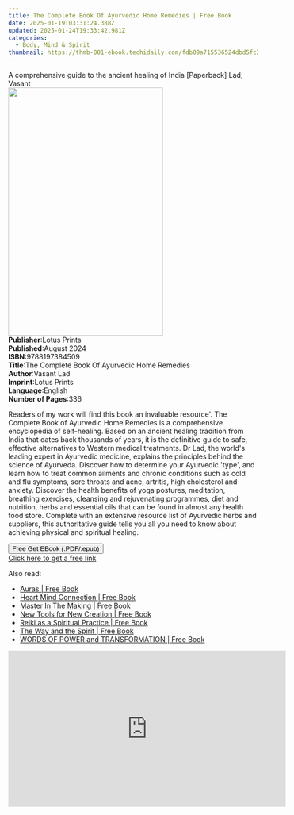 ```yaml
---
title: The Complete Book Of Ayurvedic Home Remedies | Free Book
date: 2025-01-19T03:31:24.388Z
updated: 2025-01-24T19:33:42.981Z
categories:
  - Body, Mind & Spirit
thumbnail: https://thmb-001-ebook.techidaily.com/fdb09a715536524dbd5fc26c38d2e29dd9a2926eb6604beb0211036fef6c7447.jpg
---
```

<main id="book-container">
  <div class="flex flex-col">
    <div class="book-brief flex-1 py-6 px-4 sm:p-6 md:py-10 md:px-8">
      <!-- brief-->
      <div class="book-brief-main">
        A comprehensive guide to the ancient healing of India [Paperback] Lad,
        Vasant
      </div>
    </div>
    <div
      class="book-meta-info flex-1 grid gap-4 col-start-1 col-end-3 row-start-1 sm:mb-6 sm:grid-cols-4 lg:gap-6 lg:col-start-2 lg:row-end-6 lg:row-span-6 lg:mb-0"
    >
      <div
        class="book-meta-info-left place-content-center mt-4 p-4 text-sm leading-6 col-start-2 col-span-2 dark:text-slate-400"
      >
        <img
          class="w-full h-500 object-cover rounded-lg sm:h-255 sm:col-span-2 lg:col-span-full"
          src="https://img-001-ebook.techidaily.com/2a6e2d803ea64cf0556245daecfab5788a770954f55b2dffc6d794efd55403ab.jpg"
          alt=""
          width="312"
          height="500"
        />
      </div>
      <div
        class="book-meta-info-right mt-2 col-start-1 row-start-2 col-span-3 self-center"
      >
        <!-- meta data  -->
        <div class="flex flex-col px-4 md:px-8">
          <div class="flex-1">
            <strong>Publisher</strong>:<span class="px-2">Lotus Prints</span>
          </div>
          <div class="flex-1">
            <strong>Published</strong>:<span class="px-2">August 2024</span>
          </div>
          <div class="flex-1">
            <strong>ISBN</strong>:<span class="px-2">9788197384509</span>
          </div>
          <div class="flex-1">
            <strong>Title</strong>:<span class="px-2"
              >The Complete Book Of Ayurvedic Home Remedies</span
            >
          </div>
          <div class="flex-1">
            <strong>Author</strong>:<span class="px-2">Vasant Lad</span>
          </div>
          <div class="flex-1">
            <strong>Imprint</strong>:<span class="px-2">Lotus Prints</span>
          </div>
          <div class="flex-1">
            <strong>Language</strong>:<span class="px-2">English</span>
          </div>
          <div class="flex-1">
            <strong>Number of Pages</strong>:<span class="px-2">336</span>
          </div>
        </div>
      </div>
    </div>
    <div class="book-description flex-1 py-6 px-4 sm:p-6 md:py-10 md:px-8">
      <div class="book-description-main">
        <div accordion-content="" id="description">
          <p>
            Readers of my work will find this book an invaluable resource'. The
            Complete Book of Ayurvedic Home Remedies is a comprehensive
            encyclopedia of self-healing. Based on an ancient healing tradition
            from India that dates back thousands of years, it is the definitive
            guide to safe, effective alternatives to Western medical treatments.
            Dr Lad, the world's leading expert in Ayurvedic medicine, explains
            the principles behind the science of Ayurveda. Discover how to
            determine your Ayurvedic 'type', and learn how to treat common
            ailments and chronic conditions such as cold and flu symptoms, sore
            throats and acne, artritis, high cholesterol and anxiety. Discover
            the health benefits of yoga postures, meditation, breathing
            exercises, cleansing and rejuvenating programmes, diet and
            nutrition, herbs and essential oils that can be found in almost any
            health food store. Complete with an extensive resource list of
            Ayurvedic herbs and suppliers, this authoritative guide tells you
            all you need to know about achieving physical and spiritual healing.
          </p>
        </div>
      </div>
    </div>
    <div class="book-excerpts flex-1 py-6 px-4 sm:p-6 md:py-10 md:px-8"></div>
    <div
      class="book-about-author flex-1 py-6 px-4 sm:p-6 md:py-10 md:px-8"
    ></div>
    <div class="book-free-get flex-1 py-6 px-4 sm:p-6 md:py-10 md:px-8">
      <button
        id="btn-free-get"
        class="bg-blue-500 hover:bg-blue-700 text-white font-bold py-2 px-4 rounded"
      >
        Free Get EBook (.PDF/.epub)
      </button>
      <div id="countdown-display" class="px-2 text-lg mt-2"></div>
      <a
        id="free-link"
        class="hidden bg-blue-500 hover:bg-blue-700 text-white font-bold py-2 px-4 rounded"
        href="https://www.ebooks.com/en-us/book/211433098/the-complete-book-of-ayurvedic-home-remedies/vasant-lad/"
        target="_blank"
        >Click here to get a free link</a
      >
    </div>
    <script>
      let countdownTime = 0;
      let countdownInterval = null;
      document
        .getElementById('btn-free-get')
        .addEventListener('click', startCountdown);
      function startCountdown() {
        countdownTime = new Date().getTime() + 60000 * 3;
        countdownInterval = setInterval(updateCountdown, 1000);
        document.getElementById('btn-free-get').disabled = true;
        document
          .getElementById('btn-free-get')
          .classList.add('bg-gray-500', 'cursor-not-allowed');
      }
      function updateCountdown() {
        let currentTime = new Date().getTime();
        let timeLeft = countdownTime - currentTime;
        let secondsLeft = Math.floor(timeLeft / 1000);
        document.getElementById('countdown-display').innerHTML =
          `Remaining time: ${secondsLeft} seconds.`;
        if (secondsLeft <= 0) {
          clearInterval(countdownInterval);
          document.getElementById('btn-free-get').classList.add('hidden');
          document.getElementById('free-link').classList.remove('hidden');
          document.getElementById('countdown-display').innerHTML = '';
        }
      }
    </script>
  </div>
</main>

<ins class="adsbygoogle"
      style="display:block"
      data-ad-client="ca-pub-7571918770474297"
      data-ad-slot="8358498916"
      data-ad-format="auto"
      data-full-width-responsive="true"></ins>
    

<span class="atpl-alsoreadstyle">Also read:</span>
<div><ul>
<li><a href="https://novels-ebooks.techidaily.com/209864447-9780938001690-auras/"><u>Auras | Free Book</u></a></li>
<li><a href="https://novels-ebooks.techidaily.com/209864325-9781999630898-heart-mind-connection/"><u>Heart Mind Connection | Free Book</u></a></li>
<li><a href="https://novels-ebooks.techidaily.com/209864241-9781732552005-master-in-the-making/"><u>Master In The Making | Free Book</u></a></li>
<li><a href="https://novels-ebooks.techidaily.com/209864298-9780979148316-new-tools-for-new-creation/"><u>New Tools for New Creation | Free Book</u></a></li>
<li><a href="https://novels-ebooks.techidaily.com/209864144-9780692184967-reiki-as-a-spiritual-practice/"><u>Reiki as a Spiritual Practice | Free Book</u></a></li>
<li><a href="https://novels-ebooks.techidaily.com/209864195-9780692157671-the-way-and-the-spirit/"><u>The Way and the Spirit | Free Book</u></a></li>
<li><a href="https://novels-ebooks.techidaily.com/209864373-9780938001676-words-of-power-and-transformation/"><u>WORDS OF POWER and TRANSFORMATION | Free Book</u></a></li>
</ul></div>

<!-- affiliate ads begin -->
<iframe width="560" height="315" src="https://www.youtube.com/embed/iOVkXoUxLf4?si=QfC18T2cb5OkiaXo" title="YouTube video player" frameborder="0" allow="accelerometer; autoplay; clipboard-write; encrypted-media; gyroscope; picture-in-picture; web-share" referrerpolicy="strict-origin-when-cross-origin" allowfullscreen></iframe>
<!-- affiliate ads end -->


